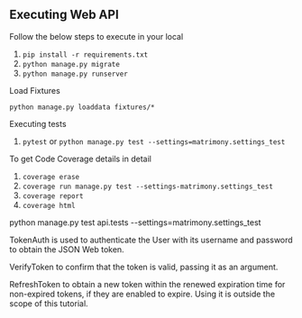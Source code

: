 
## Executing Web API

Follow the below steps to execute in your local

1. `pip install -r requirements.txt`
2. `python manage.py migrate`
3. `python manage.py runserver`

Load Fixtures 

`python manage.py loaddata fixtures/*`

Executing tests
1. `pytest` or `python manage.py test --settings=matrimony.settings_test`

To get Code Coverage details in detail
1. `coverage erase`
2. `coverage run manage.py test --settings-matrimony.settings_test`
3. `coverage report`
4. `coverage html`


python manage.py test api.tests --settings=matrimony.settings_test


TokenAuth is used to authenticate the User with its username and password to obtain the JSON Web token.

VerifyToken to confirm that the token is valid, passing it as an argument.

RefreshToken to obtain a new token within the renewed expiration time for non-expired tokens, if they are enabled to expire. Using it is outside the scope of this tutorial.

